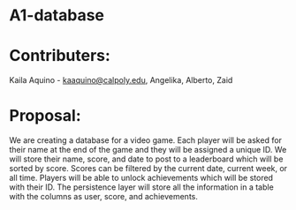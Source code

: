 # A1-database
# Contributers:
Kaila Aquino - kaaquino@calpoly.edu,
Angelika,
Alberto,
Zaid

# Proposal: 
We are creating a database for a video game. Each player will be asked for their name at the end of the game and they will be assigned a unique ID. We will store their name, score, and date to post to a leaderboard which will be sorted by score. Scores can be filtered by the current date, current week, or all time. Players will be able to unlock achievements which will be stored with their ID. The persistence layer will store all the information in a table with the columns as user, score, and achievements.
